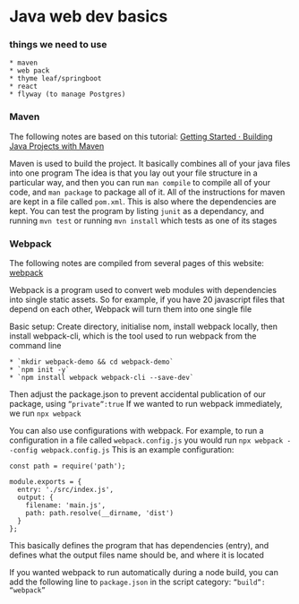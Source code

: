 # Java web dev basics
### things we need to use
	* maven
	* web pack
	* thyme leaf/springboot
	* react
	* flyway (to manage Postgres)

### Maven
The following notes are based on this tutorial:
[Getting Started · Building Java Projects with Maven](https://spring.io/guides/gs/maven/)

Maven is used to build the project. It basically combines all of your java files into one program
The idea is that you lay out your file structure in a particular way, and then you can run `man compile` to compile all of your code, and `man package` to package all of it.
 All of the instructions for maven are kept in a file called `pom.xml`. This is also where the dependencies are kept.
You can test the program by listing `junit` as a dependancy, and running `mvn test` or running `mvn install`  which tests as one of its stages


### Webpack
The following notes are compiled from several pages of this website:
[webpack](https://webpack.js.org/)

Webpack is a program used to convert web modules with dependencies into single static assets. So for example, if you have 20 javascript files that depend on each other, Webpack will turn them into one single file

Basic setup:
Create directory, initialise nom, install webpack locally, then install webpack-cli, which is the tool used to run webpack from the command line

	* `mkdir webpack-demo && cd webpack-demo`
	* `npm init -y`
	* `npm install webpack webpack-cli --save-dev`

Then adjust the package.json to prevent accidental publication of our package, using `”private”:true`
If we wanted to run webpack immediately, we run `npx webpack`

You can also use configurations with webpack. For example, to run a configuration in a file called `webpack.config.js` you would run `npx webpack --config webpack.config.js`
This is an example configuration:
```
const path = require('path');

module.exports = {
  entry: './src/index.js',
  output: {
    filename: 'main.js',
    path: path.resolve(__dirname, 'dist')
  }
};

```

This basically defines the program that has dependencies (entry), and defines what the output files name should be, and where it is located

If you wanted webpack to run automatically during a node build, you can add the following line to `package.json` in the script category: `”build”: “webpack”`
